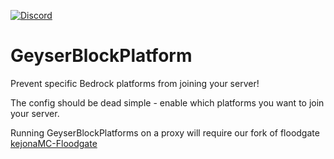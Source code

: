 [![Discord](https://img.shields.io/discord/853331530004299807?color=7289da&label=discord&logo=discord&logoColor=white)](https://discord.gg/M2SvqCu4e9)

# GeyserBlockPlatform
Prevent specific Bedrock platforms from joining your server!

The config should be dead simple - enable which platforms you want to join your server.

Running GeyserBlockPlatforms on a proxy will require our fork of floodgate [kejonaMC-Floodgate](https://ci.kejona.dev/job/Floodgate/job/master/)
